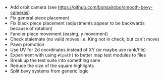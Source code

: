  - Add orbit camera (see https://github.com/bonsairobo/smooth-bevy-cameras)
 - Fix general piece placement
 - Fix black piece placement (adjustments appear to be backwards because of rotation)
 - Fancier piece movement (easing, y movement)
 - Check stalemate (no valid moves i.e. King not in check, but can't move)
 - Pawn promotion
 - Use UV for 2d coordinates instead of XY (or maybe use rank/file)
 - Experiment with using `#[path]` to better map test modules to files
 - Break up the test suite into something sane
 - Reduce the size of the square highlights
 - Split bevy systems from generic logic